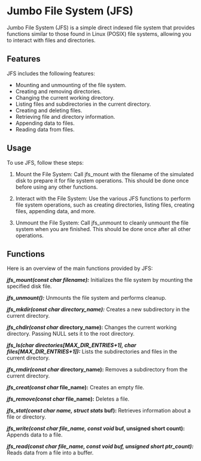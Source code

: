 # Jumbo File System (JFS)
Jumbo File System (JFS) is a simple direct indexed file system that provides functions similar to those found in Linux (POSIX) file systems, allowing you to interact with files and directories.

## Features
JFS includes the following features:

- Mounting and unmounting of the file system.
- Creating and removing directories.
- Changing the current working directory.
- Listing files and subdirectories in the current directory.
- Creating and deleting files.
- Retrieving file and directory information.
- Appending data to files.
- Reading data from files.

## Usage
To use JFS, follow these steps:

1) Mount the File System: Call jfs_mount with the filename of the simulated disk to prepare it for file system operations. This should be done once before using any other functions.

2) Interact with the File System: Use the various JFS functions to perform file system operations, such as creating directories, listing files, creating files, appending data, and more.

3) Unmount the File System: Call jfs_unmount to cleanly unmount the file system when you are finished. This should be done once after all other operations.

## Functions
Here is an overview of the main functions provided by JFS:

****jfs_mount(const char* filename):*** Initializes the file system by mounting the specified disk file.

***jfs_unmount():*** Unmounts the file system and performs cleanup.

****jfs_mkdir(const char* directory_name):*** Creates a new subdirectory in the current directory.

***jfs_chdir(const char* directory_name):** Changes the current working directory. Passing NULL sets it to the root directory.

*****jfs_ls(char* directories[MAX_DIR_ENTRIES+1], char* files[MAX_DIR_ENTRIES+1]):*** Lists the subdirectories and files in the current directory.

***jfs_rmdir(const char* directory_name):** Removes a subdirectory from the current directory.

***jfs_creat(const char* file_name):** Creates an empty file.

***jfs_remove(const char* file_name):** Deletes a file.

****jfs_stat(const char* name, struct stats* buf):** Retrieves information about a file or directory.

****jfs_write(const char* file_name, const void* buf, unsigned short count):** Appends data to a file.

******jfs_read(const char* file_name, const void* buf, unsigned short* ptr_count):*** Reads data from a file into a buffer.
